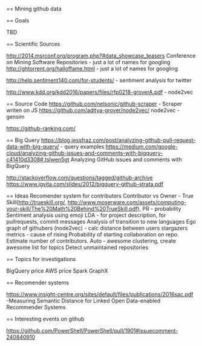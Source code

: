 == Mining github data

== Goals

TBD

== Scientific Sources

http://2014.msrconf.org/program.php?#data_showcase_teasers
Conference on Mining Software Repositories - just a lot of names for googling
http://ghtorrent.org/halloffame.html  - just a lot of names for googling

http://help.sentiment140.com/for-students/ - sentiment analysis for twitter

http://www.kdd.org/kdd2016/papers/files/rfp0218-groverA.pdf - node2vec



== Source Code
https://github.com/nelsonic/github-scraper - Scraper writen on JS
https://github.com/aditya-grover/node2vec/ node2vec - gensim

https://github-ranking.com/

== Big Query
https://blog.jessfraz.com/post/analyzing-github-pull-request-data-with-big-query/ - query examples
https://medium.com/google-cloud/analyzing-github-issues-and-comments-with-bigquery-c41410d3308#.tslwen5gt Analyzing GitHub issues and comments with BigQuery

http://stackoverflow.com/questions/tagged/github-archive
https://www.igvita.com/slides/2012/bigquery-github-strata.pdf


== Ideas
Recomender system for contributors
Contributor vs Owner - True Skill(http://trueskill.org/, http://www.moserware.com/assets/computing-your-skill/The%20Math%20Behind%20TrueSkill.pdf), PR - probability 
Sentiment analysis using emoji 
LDA - for project description, for pullrequests, commit messages
Analysis of transition to new languages
Ego graph of githubers (node2vec) - calc distance between users
stargazers metrics - cause of rising
Probability of starting collaboration on repo. Estimate number of contributors.
Auto - awesome clustering, create awesome list for topics
Detect unmaintained repositories

== Topics for investigations

BigQuery price
AWS price
Spark GraphX

== Recomender systems

https://www.insight-centre.org/sites/default/files/publications/2016sac.pdf -Measuring Semantic Distance for Linked Open Data-enabled Recommender Systems 


== Interesting events on github

https://github.com/PowerShell/PowerShell/pull/1901#issuecomment-240840910
